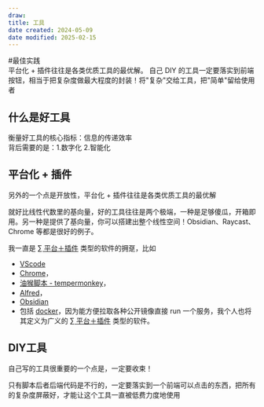 ```yaml
---
draw:
title: 工具
date created: 2024-05-09
date modified: 2025-02-15
---
```


#最佳实践  
平台化 + 插件往往是各类优质工具的最优解。
自己 DIY 的工具一定要落实到前端按钮，相当于把复杂度做最大程度的封装！将"复杂"交给工具，把"简单"留给使用者

<!-- more -->

## 什么是好工具

衡量好工具的核心指标：信息的传递效率  
背后需要的是：1.数字化 2.智能化

## 平台化 + 插件

另外的一个点是开放性，平台化 + 插件往往是各类优质工具的最优解

就好比线性代数里的基向量，好的工具往往是两个极端，一种是足够傻瓜，开箱即用。另一种是提供了基向量，你可以搭建出整个线性空间！Obsidian、Raycast、Chrome 等都是很好的例子。

我一直是 [∑ 平台＋插件](∑%20平台＋插件) 类型的软件的拥趸，比如

- [VScode](VScode.md)
- [Chrome](Chrome)，
- [油猴脚本 - tempermonkey](油猴脚本%20-%20tempermonkey)，
- [Alfred](Alfred)，
- [Obsidian](Obsidian.md)
- 包括 [docker](docker.md)，因为能方便拉取各种公开镜像直接 run 一个服务，我个人也将其定义为广义的 [∑ 平台＋插件](∑%20平台＋插件) 类型的软件。

## DIY工具

自己写的工具很重要的一个点是，一定要收束！

只有脚本后者后端代码是不行的，一定要落实到一个前端可以点击的东西，把所有的复杂度屏蔽好，才能让这个工具一直被低费力度地使用
